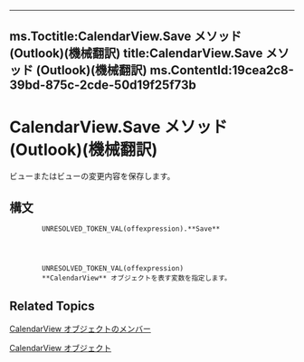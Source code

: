 

---
ms.Toctitle:CalendarView.Save メソッド (Outlook)(機械翻訳)
title:CalendarView.Save メソッド (Outlook)(機械翻訳)
ms.ContentId:19cea2c8-39bd-875c-2cde-50d19f25f73b
---
# CalendarView.Save メソッド (Outlook)(機械翻訳)




ビューまたはビューの変更内容を保存します。

## 構文

            UNRESOLVED_TOKEN_VAL(offexpression).**Save**




            UNRESOLVED_TOKEN_VAL(offexpression)
            **CalendarView** オブジェクトを表す変数を指定します。



## Related Topics

[CalendarView オブジェクトのメンバー](c8ee2de7-d65c-90b2-0d63-5fa584c7c500.md)

[CalendarView オブジェクト](37e078b9-9fc6-5894-b043-06d7257666a8.md)




